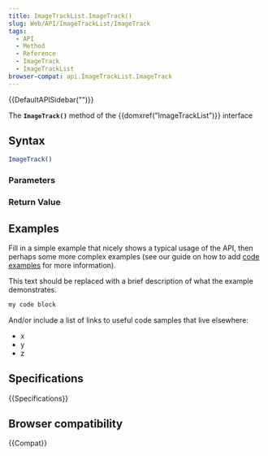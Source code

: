 ```yaml
---
title: ImageTrackList.ImageTrack()
slug: Web/API/ImageTrackList/ImageTrack
tags:
  - API
  - Method
  - Reference
  - ImageTrack
  - ImageTrackList
browser-compat: api.ImageTrackList.ImageTrack
---
```

{{DefaultAPISidebar("")}}

The **`ImageTrack()`** method of the {{domxref("ImageTrackList")}} interface 

## Syntax

```js
ImageTrack()
```

### Parameters



### Return Value



## Examples

Fill in a simple example that nicely shows a typical usage of the API, then perhaps some more complex examples (see our guide on how to add [code examples](/en-US/docs/MDN/Contribute/Structures/Code_examples) for more information).

This text should be replaced with a brief description of what the example demonstrates.

```js
my code block
```

And/or include a list of links to useful code samples that live elsewhere:

*   x
*   y
*   z

## Specifications

{{Specifications}}

## Browser compatibility

{{Compat}}

